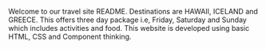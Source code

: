 Welcome to our travel site README. Destinations are HAWAII, ICELAND and GREECE. This offers three day package i.e, Friday, Saturday and Sunday which includes activities and food. This website is developed using basic HTML, CSS and Component thinking. 
